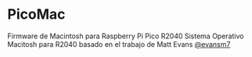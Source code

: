 # PicoMac
Firmware de Macintosh para Raspberry Pi Pico R2040
Sistema Operativo Macitosh para R2040 basado en el trabajo de Matt Evans <a href="https://github.com/evansm7">@evansm7</a>
